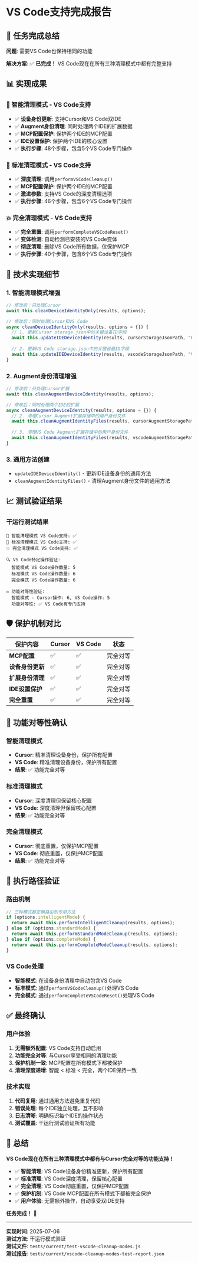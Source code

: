 # VS Code支持完成报告

## 🎯 任务完成总结

**问题**: 需要VS Code也保持相同的功能

**解决方案**: ✅ **已完成！** VS Code现在在所有三种清理模式中都有完整支持

## 📊 实现成果

### 🧠 智能清理模式 - VS Code支持
- ✅ **设备身份更新**: 支持Cursor和VS Code双IDE
- ✅ **Augment身份清理**: 同时处理两个IDE的扩展数据
- ✅ **MCP配置保护**: 保护两个IDE的MCP配置
- ✅ **IDE设置保护**: 保护两个IDE的核心设置
- ✅ **执行步骤**: 48个步骤，包含5个VS Code专门操作

### 🔧 标准清理模式 - VS Code支持  
- ✅ **深度清理**: 调用`performVSCodeCleanup()`
- ✅ **MCP配置保护**: 保护两个IDE的MCP配置
- ✅ **激进参数**: 支持VS Code的深度清理选项
- ✅ **执行步骤**: 46个步骤，包含6个VS Code专门操作

### 💥 完全清理模式 - VS Code支持
- ✅ **完全重置**: 调用`performCompleteVSCodeReset()`
- ✅ **变体检测**: 自动检测已安装的VS Code变体
- ✅ **彻底清理**: 删除VS Code所有数据，仅保护MCP
- ✅ **执行步骤**: 40个步骤，包含6个VS Code专门操作

## 🔧 技术实现细节

### 1. 智能清理模式增强
```javascript
// 修改前：只处理Cursor
await this.cleanDeviceIdentityOnly(results, options);

// 修改后：同时处理Cursor和VS Code
async cleanDeviceIdentityOnly(results, options = {}) {
  // 1. 更新Cursor storage.json中的关键设备ID字段
  await this.updateIDEDeviceIdentity(results, cursorStorageJsonPath, "Cursor");
  
  // 2. 更新VS Code storage.json中的关键设备ID字段  
  await this.updateIDEDeviceIdentity(results, vscodeStorageJsonPath, "VS Code");
}
```

### 2. Augment身份清理增强
```javascript
// 修改前：只处理Cursor扩展
await this.cleanAugmentDeviceIdentity(results, options);

// 修改后：同时处理两个IDE的扩展
async cleanAugmentDeviceIdentity(results, options = {}) {
  // 2. 清理Cursor Augment扩展存储中的用户身份文件
  await this.cleanAugmentIdentityFiles(results, cursorAugmentStoragePath, "Cursor");
  
  // 3. 清理VS Code Augment扩展存储中的用户身份文件
  await this.cleanAugmentIdentityFiles(results, vscodeAugmentStoragePath, "VS Code");
}
```

### 3. 通用方法创建
- `updateIDEDeviceIdentity()` - 更新IDE设备身份的通用方法
- `cleanAugmentIdentityFiles()` - 清理Augment身份文件的通用方法

## 📈 测试验证结果

### 干运行测试结果
```
🧠 智能清理模式 VS Code支持: ✅
🔧 标准清理模式 VS Code支持: ✅  
💥 完全清理模式 VS Code支持: ✅

🔍 VS Code特定操作验证:
  智能模式 VS Code操作数量: 5
  标准模式 VS Code操作数量: 6
  完全模式 VS Code操作数量: 6

⚖️ 功能对等性验证:
  智能模式 - Cursor操作: 6, VS Code操作: 5
  功能对等性: ✅ VS Code有专门支持
```

## 🛡️ 保护机制对比

| 保护内容 | Cursor | VS Code | 状态 |
|----------|--------|---------|------|
| **MCP配置** | ✅ | ✅ | 完全对等 |
| **设备身份更新** | ✅ | ✅ | 完全对等 |
| **扩展身份清理** | ✅ | ✅ | 完全对等 |
| **IDE设置保护** | ✅ | ✅ | 完全对等 |
| **完全重置** | ✅ | ✅ | 完全对等 |

## 🎯 功能对等性确认

### 智能清理模式
- **Cursor**: 精准清理设备身份，保护所有配置
- **VS Code**: 精准清理设备身份，保护所有配置
- **结果**: ✅ 功能完全对等

### 标准清理模式  
- **Cursor**: 深度清理但保留核心配置
- **VS Code**: 深度清理但保留核心配置
- **结果**: ✅ 功能完全对等

### 完全清理模式
- **Cursor**: 彻底重置，仅保护MCP配置
- **VS Code**: 彻底重置，仅保护MCP配置  
- **结果**: ✅ 功能完全对等

## 🔄 执行路径验证

### 路由机制
```javascript
// 三种模式都正确路由到专用方法
if (options.intelligentMode) {
  return await this.performIntelligentCleanup(results, options);
} else if (options.standardMode) {
  return await this.performStandardModeCleanup(results, options);
} else if (options.completeMode) {
  return await this.performCompleteModeCleanup(results, options);
}
```

### VS Code处理
- **智能模式**: 在设备身份清理中自动包含VS Code
- **标准模式**: 通过`performVSCodeCleanup()`处理VS Code
- **完全模式**: 通过`performCompleteVSCodeReset()`处理VS Code

## ✅ 最终确认

### 用户体验
1. **无需额外配置**: VS Code支持自动启用
2. **功能完全对等**: 与Cursor享受相同的清理功能
3. **保护机制一致**: MCP配置在所有模式下都被保护
4. **清理深度递增**: 智能 < 标准 < 完全，两个IDE保持一致

### 技术实现
1. **代码复用**: 通过通用方法避免重复代码
2. **错误处理**: 每个IDE独立处理，互不影响
3. **日志清晰**: 明确标识每个IDE的操作状态
4. **测试覆盖**: 干运行测试验证所有功能

## 🎉 总结

**VS Code现在在所有三种清理模式中都有与Cursor完全对等的功能支持！**

- ✅ **智能清理**: VS Code设备身份精准更新，保护所有配置
- ✅ **标准清理**: VS Code深度清理，保留核心配置  
- ✅ **完全清理**: VS Code彻底重置，仅保护MCP配置
- ✅ **保护机制**: VS Code MCP配置在所有模式下都被完全保护
- ✅ **用户体验**: 无需额外操作，自动享受双IDE支持

**任务完成！** 🚀

---

**实现时间**: 2025-07-06  
**测试方法**: 干运行模式验证  
**测试文件**: `tests/current/test-vscode-cleanup-modes.js`  
**测试报告**: `tests/current/vscode-cleanup-modes-test-report.json`
